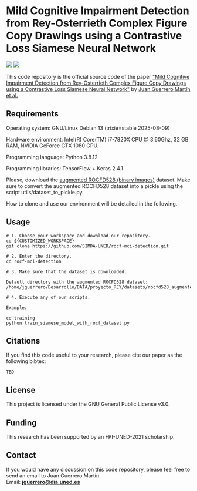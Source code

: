# Mild Cognitive Impairment Detection from Rey-Osterrieth Complex Figure Copy Drawings using a Contrastive Loss Siamese Neural Network

![](https://img.shields.io/badge/language-Python-{green}.svg)
![](https://img.shields.io/badge/license-GNU-{yellowgreen}.svg)

This code repository is the official source code of the paper ["Mild Cognitive Impairment Detection from Rey-Osterrieth Complex Figure Copy Drawings using a Contrastive Loss Siamese Neural Network"](https://edatos.consorciomadrono.es/dataverse/rey) by [Juan Guerrero Martín et al.](http://www.simda.uned.es/)

## Requirements

Operating system: GNU/Linux Debian 13 (trixie=stable 2025-08-09)

Hardware environment: Intel(R) Core(TM) i7-7820X CPU @ 3.60Ghz, 32 GB RAM, NVIDIA GeForce GTX 1080 GPU.

Programming language: Python 3.8.12

Programming libraries: TensorFlow + Keras 2.4.1

Please, download the [augmented ROCFD528 (binary images)](https://doi.org/10.21950/MFHOO4) dataset. Make sure to convert the augmented ROCFD528 dataset into a pickle using the script utils/dataset_to_pickle.py.

How to clone and use our environment will be detailed in the following.

## Usage

```
# 1. Choose your workspace and download our repository.
cd ${CUSTOMIZED_WORKSPACE}
git clone https://github.com/SIMDA-UNED/rocf-mci-detection.git

# 2. Enter the directory.
cd rocf-mci-detection

# 3. Make sure that the dataset is downloaded.

Default directory with the augmented ROCFD528 dataset:
/home/jguerrero/Desarrollo/DATA/proyecto_REY/datasets/rocfd528_augmented/

# 4. Execute any of our scripts.

Example:

cd training
python train_siamese_model_with_rocf_dataset.py
```

## Citations

If you find this code useful to your research, please cite our paper as the following bibtex:

```
TBD
```

## License

This project is licensed under the GNU General Public License v3.0.

## Funding

This research has been supported by an FPI-UNED-2021 scholarship.

## Contact

If you would have any discussion on this code repository, please feel free to send an email to Juan Guerrero Martín.  
Email: **jguerrero@dia.uned.es**